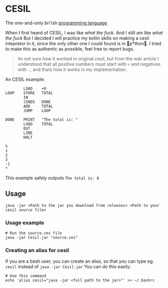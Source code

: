 # CESIL
The one-and-only bri'ish [programming language](https://en.wikipedia.org/wiki/CESIL)

When I first heard of CESIL, I was like *what the fuck*. And I still am like *what the fuck* But I decided I will practice my kotlin skills on making a cesil intepretor in it, since the only other one I could found is in 🤮️p*thon🤮️.
I tried to make this as authentic as possible, feel free to report bugs.

> Im not sure how it worked in original cesil, but from the wiki article I understood that all positive numbers must start with `+` and negatives with `-`, and thats how it works in my implementation.

An CESIL example:
```cesil
        LOAD    +0
LOOP    STORE   TOTAL
        IN
        JINEG   DONE
        ADD     TOTAL
        JUMP    LOOP

DONE    PRINT   "The total is: "
        LOAD    TOTAL
        OUT
        LINE
        HALT

%
1
2
3
-1
*
```
This example safely outputs `The total is: 6`

## Usage
`java -jar <Path to the jar you download from releases> <Path to your cesil source file>`

### Usage example
```shell
# Run the source.ces file
java -jar Cesil.jar "source.ces"
```

### Creating an alias for cesil
If you are a bash user, you can create an alias, so that you can type eg. `cesil` instead of `java -jar Cesil.jar`
You can do this easily:
```shell
# Use this command
echo 'alias cesil="java -jar <full path to the jar>"' >> ~/.bashrc
```

